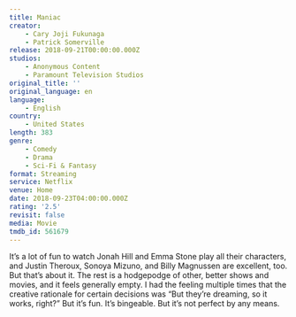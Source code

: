 ```yaml
---
title: Maniac
creator:
    - Cary Joji Fukunaga
    - Patrick Somerville
release: 2018-09-21T00:00:00.000Z
studios:
    - Anonymous Content
    - Paramount Television Studios
original_title: ''
original_language: en
language:
    - English
country:
    - United States
length: 383
genre:
    - Comedy
    - Drama
    - Sci-Fi & Fantasy
format: Streaming
service: Netflix
venue: Home
date: 2018-09-23T04:00:00.000Z
rating: '2.5'
revisit: false
media: Movie
tmdb_id: 561679
---
```


It’s a lot of fun to watch Jonah Hill and Emma Stone play all their characters, and Justin Theroux, Sonoya Mizuno, and Billy Magnussen are excellent, too. But that’s about it. The rest is a hodgepodge of other, better shows and movies, and it feels generally empty. I had the feeling multiple times that the creative rationale for certain decisions was “But they’re dreaming, so it works, right?” But it’s fun. It’s bingeable. But it’s not perfect by any means.
